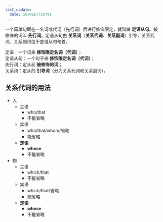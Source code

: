 ```yaml
---
last_update:
  date: 1694267720791
---
```


一个简单句跟在一名词或代词（先行词）后进行修饰限定，就叫做 **定语从句**。被修饰的词叫 **先行词**。定语从句由 **关系词**（**关系代词**、**关系副词**）引导，关系代词、关系副词位于定语从句句首。

定语：一个词来 **修饰限定名词（代词）**；  
定语从句：一个句子来 **修饰限定名词（代词）**；  
先行词：定从前 **被修饰的词**；  
关系词：定从的 **引导词**（分为关系代词和关系副词）。

## 关系代词的用法

- 人
  - 主语
    - who/that
    - 不能省略
  - 宾语
    - who/that/whom/省略
    - 能省略
  - **定语**
    - **whose**
    - 不能省略
- 物
  - 主语
    - which/that
    - 不能省略
  - 宾语
    - which/that/省略
    - 能省略
  - **定语**
    - **whose**
    - 不能省略
